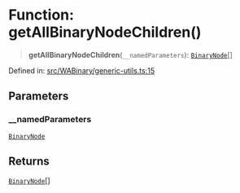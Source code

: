 # Function: getAllBinaryNodeChildren()

> **getAllBinaryNodeChildren**(`__namedParameters`): [`BinaryNode`](../type-aliases/BinaryNode.md)[]

Defined in: [src/WABinary/generic-utils.ts:15](https://github.com/Fokusdotid/Baileys/blob/acae94a55f1d32612d8d312d52b001d93f2ac5e2/src/WABinary/generic-utils.ts#L15)

## Parameters

### \_\_namedParameters

[`BinaryNode`](../type-aliases/BinaryNode.md)

## Returns

[`BinaryNode`](../type-aliases/BinaryNode.md)[]
